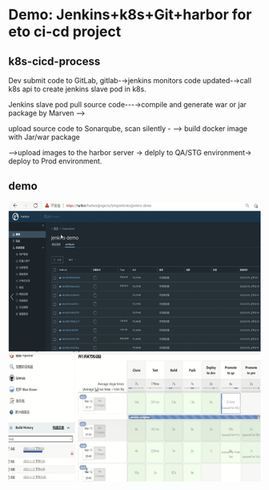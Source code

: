 # Demo: Jenkins+k8s+Git+harbor for eto ci-cd project

## k8s-cicd-process
Dev submit code to GitLab, gitlab-→jenkins monitors code updated-→call k8s api to create jenkins slave pod in k8s.

Jenkins slave pod pull source code---→compile and generate war or jar package by Marven	-->

upload source code to Sonarqube, scan silently - --> build docker image with Jar/war package 

-->upload images to the harbor server -> delply to QA/STG environment-> deploy to Prod environment.

## demo

 <img align='left' src="pics/1/1.harbor.jpg" width="600" height="300"> 
 
 
 <img align='left' src="pics/1/2.jenkins.pipeline.jpg" width="600" height="260">  
